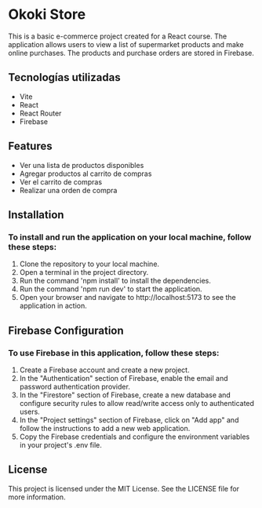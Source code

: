 # Okoki Store
This is a basic e-commerce project created for a React course. The application allows users to view a list of supermarket products and make online purchases. The products and purchase orders are stored in Firebase.

## Tecnologías utilizadas
- Vite
- React
- React Router
- Firebase

## Features
- Ver una lista de productos disponibles
- Agregar productos al carrito de compras
- Ver el carrito de compras
- Realizar una orden de compra

## Installation

### To install and run the application on your local machine, follow these steps:

1. Clone the repository to your local machine.
2. Open a terminal in the project directory.
3. Run the command 'npm install' to install the dependencies.
4. Run the command 'npm run dev' to start the application.
5. Open your browser and navigate to http://localhost:5173 to see the application in action.

## Firebase Configuration

### To use Firebase in this application, follow these steps:

1. Create a Firebase account and create a new project.
2. In the "Authentication" section of Firebase, enable the email and password authentication provider.
4. In the "Firestore" section of Firebase, create a new database and configure security rules to allow read/write access only to authenticated users.
5. In the "Project settings" section of Firebase, click on "Add app" and follow the instructions to add a new web application.
6. Copy the Firebase credentials and configure the environment variables in your project's .env file.

## License
This project is licensed under the MIT License. See the LICENSE file for more information.